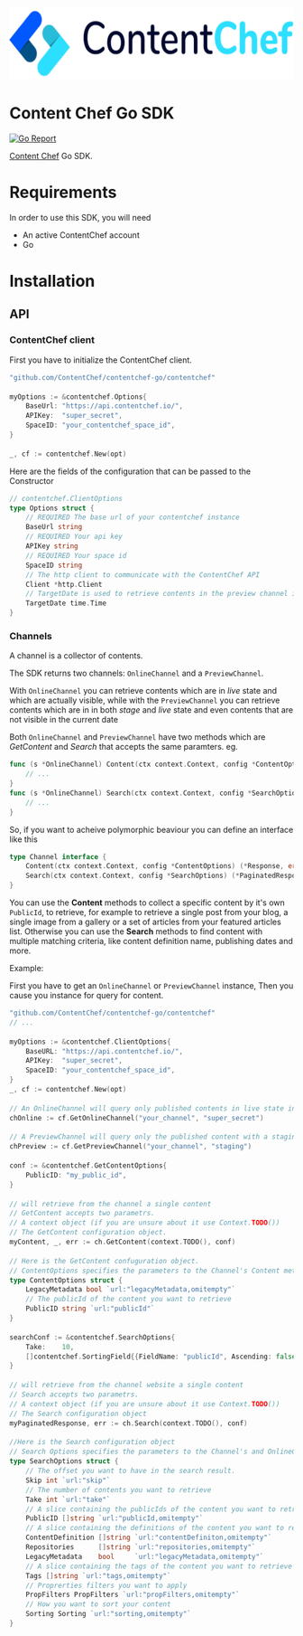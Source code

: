 <div align="center">
  <img src="assets/logo-banner.svg" height="128"/>
</div>

Content Chef Go SDK
===========================

[![Go Report](https://goreportcard.com/badge/github.com/ContentChef/contentchef-go)](https://goreportcard.com/report/github.com/ContentChef/contentchef-go)


[Content Chef](https://www.contentchef.io/) Go SDK.

# Requirements

In order to use this SDK, you will need

* An active ContentChef account
* Go

# Installation

## API

### ContentChef client

First you have to initialize the ContentChef client.

```go
"github.com/ContentChef/contentchef-go/contentchef"

myOptions := &contentchef.Options{
    BaseUrl: "https://api.contentchef.io/",
    APIKey:  "super_secret",
    SpaceID: "your_contentchef_space_id",
}

_, cf := contentchef.New(opt)

```

Here are the fields of the configuration that can be passed to the Constructor

```go
// contentchef.ClientOptions
type Options struct {
	// REQUIRED The base url of your contentchef instance
	BaseUrl string
	// REQUIRED Your api key
	APIKey string
	// REQUIRED Your space id
	SpaceID string
	// The http client to communicate with the ContentChef API
	Client *http.Client
	// TargetDate is used to retrieve contents in the preview channel in a specific dare different from the current date
	TargetDate time.Time
}
```

### Channels

A channel is a collector of contents.

The SDK returns two channels: `OnlineChannel` and a `PreviewChannel`.
 
With `OnlineChannel` you can retrieve contents which are in *live* state and which are actually visible, while with the `PreviewChannel` you can retrieve contents which are in in both *stage* and *live* state and even contents that are not visible in the current date 

Both `OnlineChannel` and `PreviewChannel` have two methods which are *GetContent* and *Search* that accepts the same paramters.
eg.

```go
func (s *OnlineChannel) Content(ctx context.Context, config *ContentOptions) (*Response, error) {
    // ...
}
func (s *OnlineChannel) Search(ctx context.Context, config *SearchOptions) (*PaginatedResponse, error) {
    // ...
}
```

So, if you want to acheive polymorphic beaviour you can define an interface like this

```go
type Channel interface {
	Content(ctx context.Context, config *ContentOptions) (*Response, error)
	Search(ctx context.Context, config *SearchOptions) (*PaginatedResponse, error)
}
```
     
You can use the **Content** methods to collect a specific content by it's own `PublicId`, to retrieve, for example to retrieve a single post from your blog, a single image from a gallery or a set of articles from your featured articles list.
Otherwise you can use the **Search** methods to find content with multiple matching criteria, like content definition name, publishing dates and more.

Example:

First you have to get an `OnlineChannel` or `PreviewChannel` instance, Then you cause you instance for query for content.

```go
"github.com/ContentChef/contentchef-go/contentchef"
// ...

myOptions := &contentchef.ClientOptions{
    BaseURL: "https://api.contentchef.io/",
    APIKey:  "super_secret",
    SpaceID: "your_contentchef_space_id",
}
_, cf := contentchef.New(opt)

// An OnlineChannel will query only published contents in live state in the current date
chOnline := cf.GetOnlineChannel("your_channel", "super_secret")

// A PreviewChannel will query only the published content with a staging state
chPreview := cf.GetPreviewChannel("your_channel", "staging")

conf := &contentchef.GetContentOptions{
    PublicID: "my_public_id",
}

// will retrieve from the channel a single content
// GetContent accepts two parametrs.
// A context object (if you are unsure about it use Context.TODO())
// The GetContent configuration object.
myContent, _, err := ch.GetContent(context.TODO(), conf)

// Here is the GetContent confuguration object.
// ContentOptions specifies the parameters to the Channel's Content method.
type ContentOptions struct {
	LegacyMetadata bool `url:"legacyMetadata,omitempty"`
	// The publicId of the content you want to retrieve
	PublicID string `url:"publicId"`
}

searchConf := &contentchef.SearchOptions{
	Take:    10,
	[]contentchef.SortingField{{FieldName: "publicId", Ascending: false}},
}

// will retrieve from the channel website a single content
// Search accepts two parametrs.
// A context object (if you are unsure about it use Context.TODO())
// The Search configuration object
myPaginatedResponse, err := ch.Search(context.TODO(), conf)

//Here is the Search configuration object
// Search Options specifies the parameters to the Channel's and OnlineChannel's Search method.
type SearchOptions struct {
	// The offset you want to have in the search result.
	Skip int `url:"skip"`
	// The number of contents you want to retrieve
	Take int `url:"take"`
	// A slice containing the publicIds of the content you want to retrieve
	PublicID []string `url:"publicId,omitempty"`
	// A slice containing the definitions of the content you want to retrieve
	ContentDefinition []string `url:"contentDefiniton,omitempty"`
	Repositories      []string `url:"repositories,omitempty"`
	LegacyMetadata    bool     `url:"legacyMetadata,omitempty"`
	// A slice containing the tags of the content you want to retrieve
	Tags []string `url:"tags,omitempty"`
	// Proprerties filters you want to apply
	PropFilters PropFilters `url:"propFilters,omitempty"`
	// How you want to sort your content
	Sorting Sorting `url:"sorting,omitempty"`
}

```